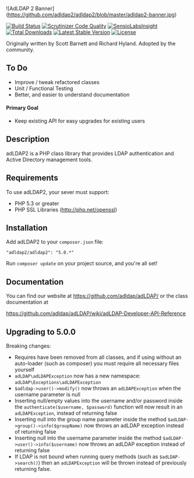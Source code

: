 ![AdLDAP 2 Banner]
(https://github.com/adldap2/adldap2/blob/master/adldap2-banner.jpg)

[![Build Status](https://img.shields.io/travis/Adldap2/Adldap2.svg?style=flat-square)](https://travis-ci.org/Adldap2/Adldap2)
[![Scrutinizer Code Quality](https://img.shields.io/scrutinizer/g/adLDAP2/adLDAP2/master.svg?style=flat-square)](https://scrutinizer-ci.com/g/adLDAP2/adLDAP2/?branch=master)
[![SensioLabsInsight](https://img.shields.io/sensiolabs/i/45a86fc2-b202-4f1b-9549-679900e5807c.svg?style=flat-square)](https://insight.sensiolabs.com/projects/45a86fc2-b202-4f1b-9549-679900e5807c)
[![Total Downloads](https://img.shields.io/packagist/dt/adldap2/adldap2.svg?style=flat-square)](https://packagist.org/packages/adldap2/adldap2)
[![Latest Stable Version](https://img.shields.io/packagist/v/adldap2/adldap2.svg?style=flat-square)](https://packagist.org/packages/adldap2/adldap2)
[![License](https://img.shields.io/packagist/l/adldap2/adldap2.svg?style=flat-square)](https://packagist.org/packages/adldap2/adldap2)

Originally written by Scott Barnett and Richard Hyland. Adopted by the community.

## To Do

- Improve / tweak refactored classes
- Unit / Functional Testing
- Better, and easier to understand documentation

#### Primary Goal

- Keep existing API for easy upgrades for existing users

## Description

adLDAP2 is a PHP class library that provides LDAP authentication and Active Directory management tools.

## Requirements

To use adLDAP2, your sever must support:

- PHP 5.3 or greater
- PHP SSL Libraries (http://php.net/openssl)

## Installation

Add adLDAP2 to your `composer.json` file:

    "adldap2/adldap2": "5.0.*"

Run `composer update` on your project source, and you're all set!

## Documentation

You can find our website at https://github.com/adldap/adLDAP/ or the class documentation at

https://github.com/adldap/adLDAP/wiki/adLDAP-Developer-API-Reference

## Upgrading to 5.0.0

Breaking changes:

- Requires have been removed from all classes, and if using without an auto-loader (such as composer) you must require all
necessary files yourself
- `adLDAP\adLDAPException` now has a new namespace: `adLDAP\Exceptions\adLDAPException`
- `$adldap->user()->modify()` now throws an `adLDAPException` when the username parameter is null
- Inserting null/empty values into the username and/or password inside the `authenticate($username, $password)` function will now
result in an `adLDAPException`, instead of returning false
- Inserting null into the group name parameter inside the method `$adLDAP->group()->info($groupName)` now throws an adLDAP exception
instead of returning false
- Inserting null into the username parameter inside the method `$adLDAP->user()->info($username)` now throws an adLDAP exception
instead of returning false
- If LDAP is not bound when running query methods (such as `$adLDAP->search()`) then an `adLDAPException` will be thrown instead
of previously returning false.

